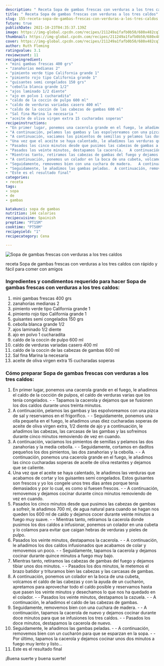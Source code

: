 ```yaml
---
description: " Receta Sopa de gambas frescas con verduras a los tres caldos"
title: " Receta Sopa de gambas frescas con verduras a los tres caldos"
slug: 155-receta-sopa-de-gambas-frescas-con-verduras-a-los-tres-caldos
future: true
publishDate: 2021-10-23T04:35:37.139Z
image: https://img-global.cpcdn.com/recipes/211249a1fafb0b50/680x482cq70/sopa-de-gambas-frescas-con-verduras-a-los-tres-caldos-foto-principal.jpg
thumbnail: https://img-global.cpcdn.com/recipes/211249a1fafb0b50/680x482cq70/sopa-de-gambas-frescas-con-verduras-a-los-tres-caldos-foto-principal.jpg
cover: https://img-global.cpcdn.com/recipes/211249a1fafb0b50/680x482cq70/sopa-de-gambas-frescas-con-verduras-a-los-tres-caldos-foto-principal.jpg
author: Ruth Fleming
ratingvalue: 3.1
reviewcount: 11
recipeingredient:
- "mini gambas frescas 400 grs"
- "zanahorias medianas 2"
- "pimiento verde tipo California grande 1"
- "pimiento rojo tipo California grande 1"
- "guisantes semi congelados 150 grs"
- "cebolla blanca grande 1/2"
- "ajos laminado 1/2 diente"
- "ajo en polvo 1 cucharadita"
- "caldo de la coccin de pulpo 600 ml"
- "caldo de verduras variadas casero 400 ml"
- "caldo de la coccin de las cabezas de gambas 600 ml"
- "Sal fina Marina la necesaria "
- "aceite de oliva virgen extra 15 cucharadas soperas"
recipeinstructions:
- "En primer lugar, ponemos una cacerola grande en el fuego, le añadimos el caldo de la cocción de pulpos, el caldo de verduras varias que los tenía congelados.  Tapamos la cacerola y dejamos que se fusionen los dos caldos durante unos treinta minutos."
- "A continuación, pelamos las gambas y las espolvoreamos con una pizca de sal y reservamos en el frigorífico.   Seguidamente, ponemos una olla pequeña en el fuego, le añadimos unas diez cucharadas soperas de aceite de oliva virgen extra, 1/2 diente de ajo y a continuación, le añadimos las cabezas, las carcasas de las gambas y las sofreímos durante cinco minutos removiendo de vez en cuando."
- "A continuación, vaciamos los pimientos de semillas y pelamos las dos zanahorias y la media cebolla.   Seguidamente, cortamos en daditos pequeños los dos pimientos, las dos zanahorias y la cebolla.   A continuación, ponemos una cacerola grande en el fuego, le añadimos las cinco cucharadas soperas de aceite de oliva restantes y dejamos que se caliente."
- "Una vez que el aceite se haya calentado, le añadimos las verduras que acabamos de cortar y los guisantes semi congelados. Estos guisantes son frescos y yo los congele unos tres días antes porque tenía demasiados y por lo cual, es como si fuesen frescos.  A continuación, removemos y dejamos cocinar durante cinco minutos removiendo de vez en cuando."
- "Pasados los cinco minutos desde que pusimos las cabezas de gambas a sofreír, le añadimos 700 ml, de agua natural para cuando se hagan nos queden los 600 ml de caldo y dejamos cocer durante veinte minutos a fuego muy suave.   Mientras tanto, retiramos la cacerola donde pusimos los dos caldos a infusionar, ponemos un colador en una cubeta y lo colamos para evitar que caigan hebras de verduras y pieles de pulpo."
- "Pasados los veinte minutos, destapamos la cacerola.   A continuación, le añadimos los dos caldos infusionados que acabamos de colar y removemos un poco.   Seguidamente, tapamos la cacerola y dejamos cocinar durante quince minutos a fuego muy bajo."
- "Mientras tanto, retiramos las cabezas de gambas del fuego y dejamos tibiar unos dos minutos.   Pasados los dos minutos, le metemos el brazo batidor y trituramos bien las cabezas y las carcasas de gambas."
- "A continuación, ponemos un colador en la boca de una cubeta, volcamos el caldo de las cabezas y con la ayuda de un cucharón, apretamos para aprovechar todo el caldo posible y reservamos hasta que pasen los veinte minutos y desechamos lo que nos ha quedado en el colador.   Pasados los veinte minutos, destapamos la cazuela.   A continuación, le añadimos el caldo de las cabezas de gambas."
- "Seguidamente, removemos bien con una cuchara de madera.   A continuación, tapamos la cacerola de nuevo y dejamos cocinar durante doce minutos para que se infusiones los tres caldos.   Pasados los doce minutos, destapamos la cacerola de nuevo."
- "Seguidamente, le añadimos las gambas peladas.  A continuación, removemos bien con un cucharón para que se esparzan en la sopa.   Por último, tapamos la cacerola y dejamos cocinar unos dos minutos a fuego muy lento y listo..."
- "Este es el resultado final"
categories:
- receta
tags:
- sopa
- de
- gambas

katakunci: sopa de gambas 
nutrition: 144 calories
recipecuisine: Spainish
preptime: "PT15M"
cooktime: "PT50M"
recipeyield: "1"
recipecategory: Cena

---
```



![Sopa de gambas frescas con verduras a los tres caldos](https://img-global.cpcdn.com/recipes/211249a1fafb0b50/680x482cq70/sopa-de-gambas-frescas-con-verduras-a-los-tres-caldos-foto-principal.jpg)

receta Sopa de gambas frescas con verduras a los tres caldos con rápido y fácil para comer con amigos

<!--inarticleads1-->

### Ingredientes y condimentos requerido para hacer Sopa de gambas frescas con verduras a los tres caldos:

1. mini gambas frescas 400 grs
1. zanahorias medianas 2
1. pimiento verde tipo California grande 1
1. pimiento rojo tipo California grande 1
1. guisantes semi congelados 150 grs
1. cebolla blanca grande 1/2
1. ajos laminado 1/2 diente
1. ajo en polvo 1 cucharadita
1. caldo de la coccin de pulpo 600 ml
1. caldo de verduras variadas casero 400 ml
1. caldo de la coccin de las cabezas de gambas 600 ml
1. Sal fina Marina la necesaria 
1. aceite de oliva virgen extra 15 cucharadas soperas



<!--inarticleads2-->

### Cómo preparar Sopa de gambas frescas con verduras a los tres caldos:

1. En primer lugar, ponemos una cacerola grande en el fuego, le añadimos el caldo de la cocción de pulpos, el caldo de verduras varias que los tenía congelados. -  - Tapamos la cacerola y dejamos que se fusionen los dos caldos durante unos treinta minutos.
1. A continuación, pelamos las gambas y las espolvoreamos con una pizca de sal y reservamos en el frigorífico.  -  - Seguidamente, ponemos una olla pequeña en el fuego, le añadimos unas diez cucharadas soperas de aceite de oliva virgen extra, 1/2 diente de ajo y a continuación, le añadimos las cabezas, las carcasas de las gambas y las sofreímos durante cinco minutos removiendo de vez en cuando.
1. A continuación, vaciamos los pimientos de semillas y pelamos las dos zanahorias y la media cebolla.  -  - Seguidamente, cortamos en daditos pequeños los dos pimientos, las dos zanahorias y la cebolla.  -  - A continuación, ponemos una cacerola grande en el fuego, le añadimos las cinco cucharadas soperas de aceite de oliva restantes y dejamos que se caliente.
1. Una vez que el aceite se haya calentado, le añadimos las verduras que acabamos de cortar y los guisantes semi congelados. Estos guisantes son frescos y yo los congele unos tres días antes porque tenía demasiados y por lo cual, es como si fuesen frescos. -  - A continuación, removemos y dejamos cocinar durante cinco minutos removiendo de vez en cuando.
1. Pasados los cinco minutos desde que pusimos las cabezas de gambas a sofreír, le añadimos 700 ml, de agua natural para cuando se hagan nos queden los 600 ml de caldo y dejamos cocer durante veinte minutos a fuego muy suave.  -  - Mientras tanto, retiramos la cacerola donde pusimos los dos caldos a infusionar, ponemos un colador en una cubeta y lo colamos para evitar que caigan hebras de verduras y pieles de pulpo.
1. Pasados los veinte minutos, destapamos la cacerola.  -  - A continuación, le añadimos los dos caldos infusionados que acabamos de colar y removemos un poco.  -  - Seguidamente, tapamos la cacerola y dejamos cocinar durante quince minutos a fuego muy bajo.
1. Mientras tanto, retiramos las cabezas de gambas del fuego y dejamos tibiar unos dos minutos.  -  - Pasados los dos minutos, le metemos el brazo batidor y trituramos bien las cabezas y las carcasas de gambas.
1. A continuación, ponemos un colador en la boca de una cubeta, volcamos el caldo de las cabezas y con la ayuda de un cucharón, apretamos para aprovechar todo el caldo posible y reservamos hasta que pasen los veinte minutos y desechamos lo que nos ha quedado en el colador.  -  - Pasados los veinte minutos, destapamos la cazuela.  -  - A continuación, le añadimos el caldo de las cabezas de gambas.
1. Seguidamente, removemos bien con una cuchara de madera.  -  - A continuación, tapamos la cacerola de nuevo y dejamos cocinar durante doce minutos para que se infusiones los tres caldos.  -  - Pasados los doce minutos, destapamos la cacerola de nuevo.
1. Seguidamente, le añadimos las gambas peladas. -  - A continuación, removemos bien con un cucharón para que se esparzan en la sopa.  -  - Por último, tapamos la cacerola y dejamos cocinar unos dos minutos a fuego muy lento y listo...
1. Este es el resultado final



¡Buena suerte y buena suerte!

